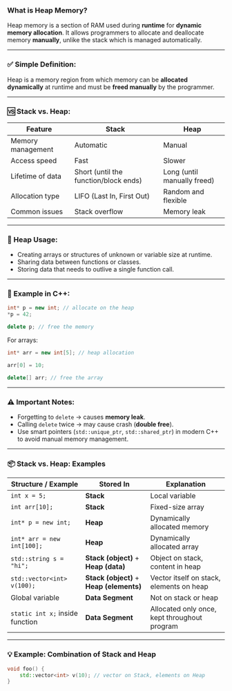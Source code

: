 ### What is **Heap Memory**?

Heap memory is a section of RAM used during **runtime** for **dynamic memory allocation**. It allows programmers to allocate and deallocate memory **manually**, unlike the stack which is managed automatically.

---

### ✅ Simple Definition:

Heap is a memory region from which memory can be **allocated dynamically** at runtime and must be **freed manually** by the programmer.

---

### 🆚 Stack vs. Heap:

| Feature           | Stack                                 | Heap                        |
| ----------------- | ------------------------------------- | --------------------------- |
| Memory management | Automatic                             | Manual                      |
| Access speed      | Fast                                  | Slower                      |
| Lifetime of data  | Short (until the function/block ends) | Long (until manually freed) |
| Allocation type   | LIFO (Last In, First Out)             | Random and flexible         |
| Common issues     | Stack overflow                        | Memory leak                 |

---

### 📌 Heap Usage:

* Creating arrays or structures of unknown or variable size at runtime.
* Sharing data between functions or classes.
* Storing data that needs to outlive a single function call.

---

### 🎯 Example in C++:

```cpp
int* p = new int; // allocate on the heap
*p = 42;

delete p; // free the memory
```

For arrays:

```cpp
int* arr = new int[5]; // heap allocation

arr[0] = 10;

delete[] arr; // free the array
```

---

### ⚠️ Important Notes:

* Forgetting to `delete` → causes **memory leak**.
* Calling `delete` twice → may cause crash (**double free**).
* Use smart pointers (`std::unique_ptr`, `std::shared_ptr`) in modern C++ to avoid manual memory management.

---

### 📦 Stack vs. Heap: Examples

| Structure / Example             | Stored In                                | Explanation                                  |
| ------------------------------- | ---------------------------------------- | -------------------------------------------- |
| `int x = 5;`                    | **Stack**                                | Local variable                               |
| `int arr[10];`                  | **Stack**                                | Fixed-size array                             |
| `int* p = new int;`             | **Heap**                                 | Dynamically allocated memory                 |
| `int* arr = new int[100];`      | **Heap**                                 | Dynamically allocated array                  |
| `std::string s = "hi";`         | **Stack (object)** + **Heap (data)**     | Object on stack, content in heap             |
| `std::vector<int> v(100);`      | **Stack (object)** + **Heap (elements)** | Vector itself on stack, elements on heap     |
| Global variable                 | **Data Segment**                         | Not on stack or heap                         |
| `static int x;` inside function | **Data Segment**                         | Allocated only once, kept throughout program |

---

### 💡 Example: Combination of Stack and Heap

```cpp
void foo() {
    std::vector<int> v(10); // vector on Stack, elements on Heap
}
```


